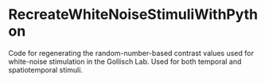 # RecreateWhiteNoiseStimuliWithPython
Code for regenerating the random-number-based contrast values used for white-noise stimulation in the Gollisch Lab. Used for both temporal and spatiotemporal stimuli.
